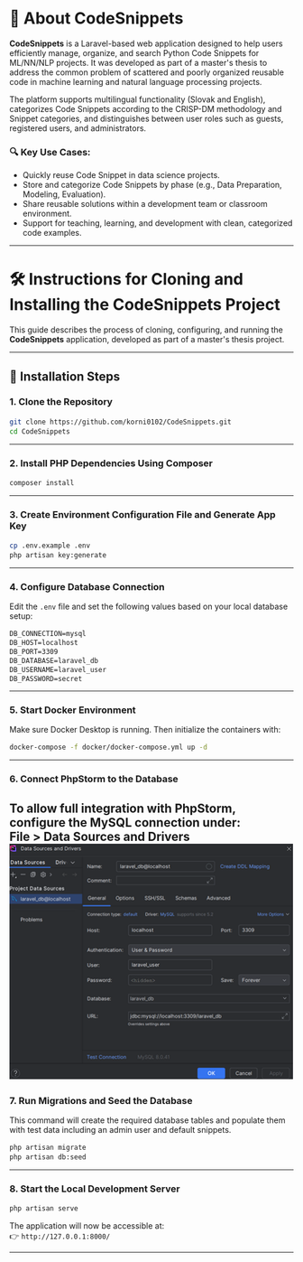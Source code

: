 # 📘 About CodeSnippets

**CodeSnippets** is a Laravel-based web application designed to help users efficiently manage, organize, and search Python Code Snippets for ML/NN/NLP projects. It was developed as part of a master's thesis to address the common problem of scattered and poorly organized reusable code in machine learning and natural language processing projects.

The platform supports multilingual functionality (Slovak and English), categorizes Code Snippets according to the CRISP-DM methodology and Snippet categories, and distinguishes between user roles such as guests, registered users, and administrators.

### 🔍 Key Use Cases:
- Quickly reuse Code Snippet in data science projects.
- Store and categorize Code Snippets by phase (e.g., Data Preparation, Modeling, Evaluation).
- Share reusable solutions within a development team or classroom environment.
- Support for teaching, learning, and development with clean, categorized code examples.

---

# 🛠️ Instructions for Cloning and Installing the CodeSnippets Project

This guide describes the process of cloning, configuring, and running the **CodeSnippets** application, developed as part of a master's thesis project. 

---

## 🔧 Installation Steps

### 1. Clone the Repository

```bash
git clone https://github.com/korni0102/CodeSnippets.git
cd CodeSnippets
```

---

### 2. Install PHP Dependencies Using Composer

```bash
composer install
```

---

### 3. Create Environment Configuration File and Generate App Key

```bash
cp .env.example .env
php artisan key:generate
```

---

### 4. Configure Database Connection

Edit the `.env` file and set the following values based on your local database setup:

```env
DB_CONNECTION=mysql
DB_HOST=localhost
DB_PORT=3309
DB_DATABASE=laravel_db
DB_USERNAME=laravel_user
DB_PASSWORD=secret
```

---

### 5. Start Docker Environment

Make sure Docker Desktop is running. Then initialize the containers with:

```bash
docker-compose -f docker/docker-compose.yml up -d
```

---

### 6. Connect PhpStorm to the Database

To allow full integration with PhpStorm, configure the MySQL connection under:  
**File > Data Sources and Drivers**
![img.png](img.png)
---

### 7. Run Migrations and Seed the Database

This command will create the required database tables and populate them with test data including an admin user and default snippets.

```bash
php artisan migrate
php artisan db:seed
```

---

### 8. Start the Local Development Server

```bash
php artisan serve
```

The application will now be accessible at:  
👉 `http://127.0.0.1:8000/`

---
